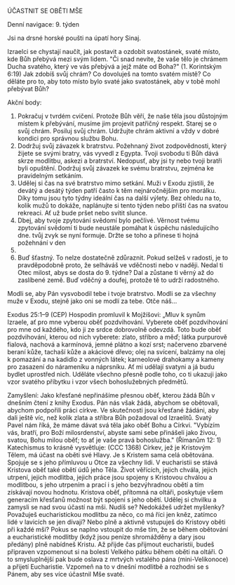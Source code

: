 ÚČASTNIT SE OBĚTI MŠE

Denní navigace: 9. týden

Jsi na drsné horské poušti na úpatí hory Sinaj.

Izraelci se chystají naučít, jak postavit a ozdobit svatostánek, svaté místo,
kde Bůh přebývá mezi svým lidem. "Či snad nevíte, že vaše tělo je chrámem
Ducha svatého, který ve vás přebývá a jejž máte od Boha?" (1. Korintským 6:19)
Jak zdobíš svůj chrám? Co dovoluješ na tomto svatém místě? Co děláte pro to,
aby toto místo bylo svaté jako svatostánek, aby v tobě mohl přebývat Bůh?

Akční body:
1. Pokračuj v tvrdém cvičení.
Protože Bůh věří, že naše těla jsou důstojným místem k přebývání, musíme jim
projevit patřičný respekt. Starej se o svůj chrám. Posiluj svůj chrám. Udržujte
chrám aktivní a vždy v dobré kondici pro správnou službu Bohu.
2. Dodržuj svůj závazek k bratrstvu.
Požehnaný život zodpovědnosti, který žijete se svými bratry, vás vyvedl z Egypta.
Tvoji svobodu ti Bůh dává skrze modlitbu, askezi a bratrství. Nedopusť, aby jsi
ty nebo tvoji bratři byli opuštění. Dodržuj svůj závazek ke svému bratrstvu,
zejména ke pravidelným setkáním.
3. Udělej si čas na své bratrstvo mimo setkání.
Muži v Exodu zjistili, že devátý a desátý týden patří často k těm nejnáročnějším
pro morálku. Díky tomu jsou tyto týdny ideální čas na další výlety. Bez ohledu
na to, kolik mužů to dokáže, naplánujte si tento týden nebo příští čas na svatou
rekreaci. Ať už bude pršet nebo svítit slunce.
4. Dbej, aby tvoje zpytování svědomí bylo pečlivé.
Věrnost tvému zpytování svědomí ti bude neustále pomáhat k úspěchu následujícího
dne. tvůj zvyk se nyní formuje. Držte se toho a přinese ti hojná požehnání v den
91.
5. Buď šťastný.
To nelze dostatečně zdůraznit. Pokud selžeš v radosti, je to pravděpodobně
proto, že selháváš ve vděčnosti nebo v naději. Nedal ti Otec milost, abys
se dosta do 9. týdne? Dal a zůstane ti věrný až do zaslíbené země. Buď vděčný
a doufej, protože tě to udrží radostného.

Modli se, aby Pán vysvobodil tebe i tvoje bratrstvo.
Modli se za všechny muže v Exodu, stejně jako oni se modlí za tebe.
Otče náš...

Exodus 25:1–9 (CEP)
Hospodin promluvil k Mojžíšovi: „Mluv k synům Izraele, ať pro mne vyberou oběť
pozdvihování. Vyberete oběť pozdvihování pro mne od každého, kdo ji ze srdce
dobrovolně odevzdá. Toto bude oběť pozdvihování, kterou od nich vyberete: zlato,
stříbro a měď; látka purpurově fialová, nachová a karmínová, jemné plátno a kozí
srst; načerveno zbarvené beraní kůže, tachaší kůže a akáciové dřevo; olej na
svícení, balzámy na olej k pomazání a na kadidlo z vonných látek; karneolové
drahokamy a kameny pro zasazení do nárameníku a náprsníku. Ať mi udělají svatyni
a já budu bydlet uprostřed nich. Uděláte všechno přesně podle toho, co ti
ukazuji jako vzor svatého příbytku i vzor všech bohoslužebných předmětů.

Zamyšlení:
  Jako křesťané nepřinášíme přesnou oběť, kterou žádá Bůh v dnešním čtení z knihy
Exodus. Pán nás však žádá, abychom se obětovali, abychom podpořili práci církve.
Ve skutečnosti jsou křesťané žádáni, aby dali ještě víc, než kolik zlata
a stříbra Bůh požadoval od Izraelitů. Svatý Pavel nám říká, že máme dávat svá
těla jako oběť Bohu a Církvi. "Vybízím vás, bratří, pro Boží milosrdenství,
abyste sami sebe přinášeli jako živou, svatou, Bohu milou oběť; to ať je
vaše pravá bohoslužba." (Římanům 12: 1)
Katechismus to krásně vysvětluje: (CCC 1368)
  Církev, jež je Kristovým Tělem, má účast na oběti své Hlavy. Je s Kristem sama
celá obětována. Spojuje se s jeho přímluvou u Otce za všechny lidi. V eucharistii
se stává Kristova oběť také obětí údů jeho Těla. Život věřících, jejich chvála,
jejich utrpení, jejich modlitba, jejich práce jsou spojeny s Kristovou chválou
a modlitbou, s jeho utrpením a prací i s jeho bezvýhradnou obětí a tím získávají
novou hodnotu. Kristova oběť, přítomná na oltáři, poskytuje všem generacím
křesťanů možnost být spojeni s jeho obětí.
  Udělej si chvilku a zamysli se nad svou účastí na mši. Nudíš se? Nedokážeš
udržet myšlenky? Považuješ eucharistickou modlitbu za něco, co má říci jen kněz,
zatímco lidé v lavicích se jen dívají? Nebo plně a aktivně vstupuješ do Kristovy
oběti při každé mši? Pokus se naplno vstoupit do mše tím, že se během obětování
a eucharistické modlitby (když jsou peníze shromážděny a dary jsou předány) plně
nabídneš Kristu. Až přijde čas přijmout eucharistii, budeš připraven vzpomenout
si na bolesti Velkého pátku během oběti na oltáři. O to smysluplnější pak bude
oslava z mrtvých vstalého pána (mini-Velikonoce) a přijetí Eucharistie. Vzpomeň
na to v dnešní modlitbě a rozhodni se s Pánem, aby ses více účastnil Mše svaté.
